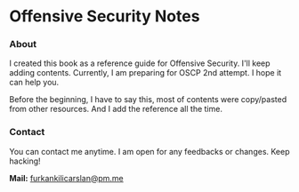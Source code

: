 # Offensive Security Notes

### About

I created this book as a reference guide for Offensive Security. I'll keep adding contents. Currently, I am preparing for OSCP 2nd attempt. I hope it can help you.

Before the beginning, I have to say this, most of contents were copy/pasted from other resources. And I add the reference all the time.

### Contact

You can contact me anytime. I am open for any feedbacks or changes. Keep hacking!

**Mail:** furkankilicarslan@pm.me

####
